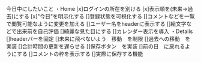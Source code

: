 今日中にしたいこと
・Home
[x]ログインの所在を別ける
[x]表示順を(未来→過去)にする
[x]"今日"を明示化する
[]登録状態を可視化する
[]コメントなどを一覧で閲覧可能なように変更を加える
[]ユーザー名をheaderに表示する
[]絵文字などで出来前を自己評価
[]綺麗な見た目にする
[]カレンダー表示を導入
・Details
[]headerバーを固定
[]未来に飛べないよう　移動　を制限
[]過去への移動　を実装
[]合計時間の更新を遅らせる
[]保存ボタン　を実装
[]前の日　に戻れるようにする
[]コメントの枠を表示する
[]実際に保存する機能 





